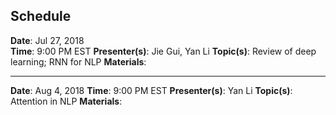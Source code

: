 Schedule
---

**Date**: Jul 27, 2018<br/>
**Time**: 9:00 PM EST
**Presenter(s)**: Jie Gui, Yan Li
**Topic(s)**: Review of deep learning; RNN for NLP
**Materials**:

---

**Date**: Aug 4, 2018
**Time**: 9:00 PM EST
**Presenter(s)**: Yan Li
**Topic(s)**: Attention in NLP
**Materials**:

